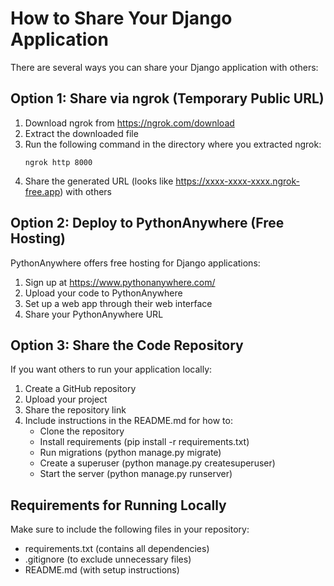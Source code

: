 # How to Share Your Django Application

There are several ways you can share your Django application with others:

## Option 1: Share via ngrok (Temporary Public URL)

1. Download ngrok from https://ngrok.com/download
2. Extract the downloaded file
3. Run the following command in the directory where you extracted ngrok:
   ```
   ngrok http 8000
   ```
4. Share the generated URL (looks like https://xxxx-xxxx-xxxx.ngrok-free.app) with others

## Option 2: Deploy to PythonAnywhere (Free Hosting)

PythonAnywhere offers free hosting for Django applications:

1. Sign up at https://www.pythonanywhere.com/
2. Upload your code to PythonAnywhere
3. Set up a web app through their web interface
4. Share your PythonAnywhere URL

## Option 3: Share the Code Repository

If you want others to run your application locally:

1. Create a GitHub repository
2. Upload your project
3. Share the repository link
4. Include instructions in the README.md for how to:
   - Clone the repository
   - Install requirements (pip install -r requirements.txt)
   - Run migrations (python manage.py migrate)
   - Create a superuser (python manage.py createsuperuser)
   - Start the server (python manage.py runserver)

## Requirements for Running Locally

Make sure to include the following files in your repository:
- requirements.txt (contains all dependencies)
- .gitignore (to exclude unnecessary files)
- README.md (with setup instructions)